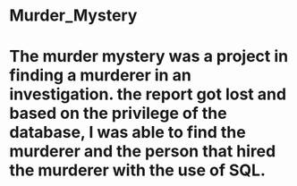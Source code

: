 # Murder_Mystery
# The murder mystery was a project in finding a murderer in an investigation. the report got lost and based on the privilege of the database, I was able to find the murderer and the person that hired the murderer with the use of SQL.
